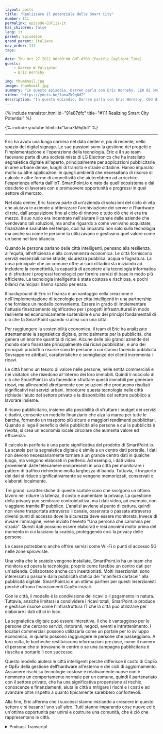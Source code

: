 ```yaml
---
layout: posts
title: "Realizzare il potenziale delle Smart City"
number: 111
permalink: episode-EDT111-it
has_children: false
lang: it
parent: Episódios
grand_parent: Italiano
nav_order: 111
tags:

date: Thu Oct 27 2022 00:00:00 GMT-0700 (Pacific Daylight Time)
guests:
    - Darren W Pulsipher
    - Eric Hornsby

img: thumbnail.jpg
image: thumbnail.jpg
summary: "In questo episodio, Darren parla con Eric Hornsby, CEO di SmartPoint.io, riguardo alla tecnologia per realizzare il potenziale delle città intelligenti."
video: "https://youtu.be/lanaZk9q0dI"
description: "In questo episodio, Darren parla con Eric Hornsby, CEO di SmartPoint.io, riguardo alla tecnologia per realizzare il potenziale delle città intelligenti."
---
```


<div>
{% include transistor.html id="91e87dfc" title="#111 Realizing Smart City Potential" %}

{% include youtube.html id="lanaZk9q0dI" %}
</div>

---

Eric ha avuto una lunga carriera nel data center e, più di recente, nello spazio del digital signage. Le sue passioni sono la gestione dei progetti e l'implementazione e l'operazione della tecnologia. Eric e il suo team facevano parte di una società mista di LG Electronics che ha installato segnaletica digitale all'aperto, principalmente per applicazioni pubblicitarie in aree urbane dense, luoghi di transito e strade cittadine. Hanno imparato molto su altre applicazioni in quegli ambienti che necessitano di risorse di calcolo e altre forme di connettività che aiuterebbero ad arricchire l'esperienza offerta dall'IoT. SmartPoint.io è nato da quell'ecosistema e dal desiderio di lavorare con e promuovere opportunità e progressi in quel settore di mercato.

Nel data center, Eric faceva parte di un'azienda di soluzioni del ciclo di vita che aiutava le aziende a ottimizzare l'archiviazione dei server e l'hardware di rete, dall'acquisizione fino al ciclo di rinnovo e tutto ciò che vi era tra mezzo. Il suo ruolo era incentrato nell'aiutare il canale delle aziende che vendevano tali soluzioni, ma anche riguardo a come venivano acquistate, finanziate e svalutate nel tempo, così ha imparato non solo sulla tecnologia ma anche su come le persone la utilizzavano e gestivano quel valore come un bene nel loro bilancio.

Quando le persone parlano delle città intelligenti, pensano alla resilienza, all'equità, all'efficienza e alla convenienza economica. Le città forniscono servizi essenziali come strade, sicurezza pubblica, acqua e fognatura. La cosa principale che un comune offre ai suoi cittadini sta iniziando ad includere la connettività, la capacità di accedere alla tecnologia informatica e di sfruttare i progressi tecnologici per fornire servizi di base in modo più efficiente. La tecnologia intelligente è stata costosa e rischiosa, e pochi bilanci municipali hanno spazio per essa.

Il background di Eric in finanza è un vantaggio nella creazione e nell'implementazione di tecnologie per città intelligenti in una partnership che fornisce un modello conveniente. Essere in grado di implementare l'attuale finanziamento significativo per i progetti infrastrutturali in modo resiliente ed economicamente sostenibile è uno dei principi fondamentali di ciò che fa SmartPoint quando si allea con una città.

Per raggiungere la sostenibilità economica, il team di Eric ha analizzato attentamente la segnaletica digitale, principalmente per la pubblicità, che genera un'enorme quantità di ricavi. Alcune delle più grandi aziende del mondo sono finanziate principalmente dai ricavi pubblicitari, e uno dei principali prodotti o risorse sono le persone a cui stanno facendo pubblicità. Sovrapporre attributi, caratteristiche e somiglianze dei clienti incrementa i ricavi.

Le città hanno un tesoro di valore nelle persone, nelle entità commerciali e nei visitatori che risiedono all'interno dei loro immobili. Quindi il nocciolo di ciò che SmartPoint.io sta facendo è sfruttare questi immobili per generare ricavi, ma allineandoli direttamente con soluzioni che producono risultati significativi nei servizi urbani. Introdurre questa tecnologia nelle città richiede l'aiuto del settore privato e la disponibilità del settore pubblico a lavorare insieme.

Il ricavo pubblicitario, insieme alla possibilità di sfruttare i budget dei servizi cittadini, consente un modello finanziario che alza la marea per tutte le barche, fornendo un trasporto più sicuro e maggiori rendimenti pubblicitari. Quando si lega il beneficio della pubblicità alle persone a cui la pubblicità è rivolta, si crea un'economia locale circolare che aumenta valore ed efficienza.

Il calcolo in periferia è una parte significativa del prodotto di SmartPoint.io. La scatola per la segnaletica digitale è simile a un centro dati portatile. I dati non devono necessariamente tornare a un grande centro dati in qualche luogo, ma vengono elaborati in periferia. Ad esempio, i dati video provenienti dalle telecamere onnipresenti in una città per monitorare i pattern di traffico richiedono molta larghezza di banda. Tuttavia, il trasporto dei dati si riduce significativamente se vengono memorizzati, conservati o elaborati localmente.

Tre grandi caratteristiche di queste scatole sono che svolgono un ottimo lavoro nel ridurre la latenza, il costo e aumentare la privacy. La questione della privacy può sembrare controintuitiva, ma i dati video, ad esempio, non viaggiano tramite IP pubblico. L'analisi avviene al punto di cattura, quindi non viene trasportata attraverso il canale, osservata o passata attraverso diversi punti di accesso dove la sicurezza deve essere monitorata. Invece di inviare l'immagine, viene inviato l'evento "Una persona che cammina per strada". Questi dati possono essere elaborati e resi anonimi molto prima del momento in cui lasciano la scatola, proteggendo così la privacy delle persone.

Le casse potrebbero anche offrire servizi come Wi-Fi o punti di accesso 5G nelle zone sprovviste.

Una volta che le scatole vengono installate, SmartPoint.io ha un team che monitora ed opera la tecnologia, proprio come farebbe un centro dati per un'azienda. Collaborano anche con inserzionisti. Molti inserzionisti sono interessati a passare dalla pubblicità statica dei "manifesti cartacei" alla pubblicità digitale. SmartPoint.io è un ottimo partner per questi inserzionisti perché offrono finanziamenti CapEx iniziali.

Con le città, il modello è la condivisione dei ricavi o il pagamento in natura. Tuttavia, anziché limitarsi a condividere i ricavi totali, SmarPoint.io produce e gestisce risorse come l'infrastruttura IT che la città può utilizzare per elaborare i dati ottici in loco.

La segnaletica digitale può essere interattiva, il che è vantaggioso per le persone che cercano servizi, ristoranti, negozi, eventi e intrattenimento. I locatari commerciali possono utilizzarla come un portale per lo sviluppo economico, in quanto possono raggiungere le persone che passeggiano. A loro volta, le bacheche restituiscono informazioni preziose, come il numero di persone che si trovavano in centro o se una campagna pubblicitaria è riuscita a portarle lì con successo.

Questo modello aiuterà le città intelligenti perché differisce il costo di CapEx e OpEx della gestione dell'hardware all'esterno e dei cicli di aggiornamento. Assumere rischi su tecnologie costose e relativamente nuove non è nemmeno un comportamento normale per un comune, quindi il partenariato con il settore privato, che ha una significativa propensione al rischio, conoscenze e finanziamenti, aiuta le città a mitigare i rischi e i costi e ad avanzare oltre rispetto a quanto tipicamente sarebbero confortevoli.

Alla fine, Eric afferma che i successi stanno iniziando a crescere in questo settore e si basano l'uno sull'altro. Tutti stanno imparando cose nuove ed è un'ottima opportunità per unirsi e costruire una comunità, che è ciò che rappresentano le città.



<details>
<summary> Podcast Transcript </summary>

<p></p>

</details>
